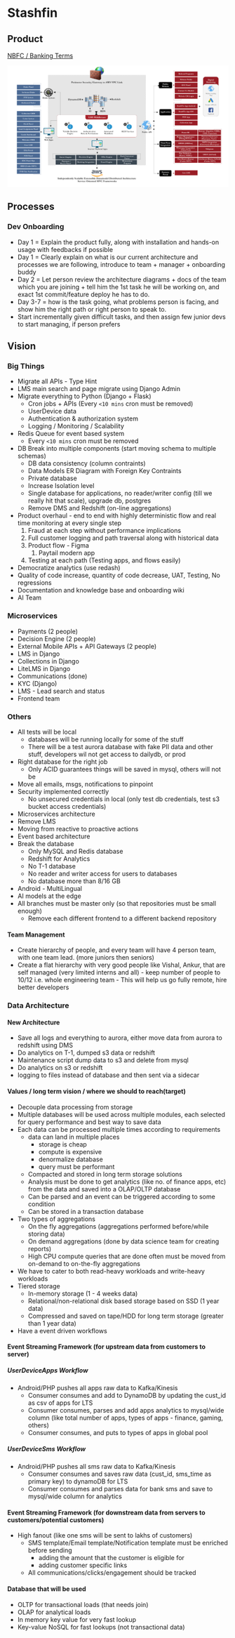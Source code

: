 # Stashfin

## Product

[NBFC / Banking Terms](economics/nbfc-banking-terms.md)

![stashfin-product-architecture](../../media/Pasted%20image%2020231201172554.png)

## Processes

### Dev Onboarding

- Day 1 = Explain the product fully, along with installation and hands-on usage with feedbacks if possible
- Day 1 = Clearly explain on what is our current architecture and processes we are following, introduce to team + manager + onboarding buddy
- Day 2 = Let person review the architecture diagrams + docs of the team which you are joining + tell him the 1st task he will be working on, and exact 1st commit/feature deploy he has to do.
- Day 3-7 = how is the task going, what problems person is facing, and show him the right path or right person to speak to.
- Start incrementally given difficult tasks, and then assign few junior devs to start managing, if person prefers

## Vision

### Big Things

- Migrate all APIs - Type Hint
- LMS main search and page migrate using Django Admin
- Migrate everything to Python (Django + Flask)
  - Cron jobs + APIs (Every `<10 mins` cron must be removed)
  - UserDevice data
  - Authentication & authorization system
  - Logging / Monitoring / Scalability
- Redis Queue for event based system
  - Every `<10 mins` cron must be removed
- DB Break into multiple components (start moving schema to multiple schemas)
  - DB data consistency (column contraints)
  - Data Models ER Diagram with Foreign Key Contraints
  - Private database
  - Increase Isolation level
  - Single database for applications, no reader/writer config (till we really hit that scale), upgrade db, postgres
  - Remove DMS and Redshift (on-line aggregations)
- Product overhaul - end to end with highly deterministic flow and real time monitoring at every single step
    1. Fraud at each step without performance implications
    2. Full customer logging and path traversal along with historical data
    3. Product flow - Figma
        1. Paytail modern app
    4. Testing at each path (Testing apps, and flows easily)
- Democratize analytics (use redash)
- Quality of code increase, quantity of code decrease, UAT, Testing, No regressions
- Documentation and knowledge base and onboarding wiki
- AI Team

### Microservices

- Payments (2 people)
- Decision Engine (2 people)
- External Mobile APIs + API Gateways (2 people)
- LMS in Django
- Collections in Django
- LiteLMS in Django
- Communications (done)
- KYC (Django)
- LMS - Lead search and status
- Frontend team

### Others

- All tests will be local
  - databases will be running locally for some of the stuff
  - There will be a test aurora database with fake PII data and other stuff, developers wil not get access to dailydb, or prod
- Right database for the right job
  - Only ACID guarantees things will be saved in mysql, others will not be
- Move all emails, msgs, notifications to pinpoint
- Security implemented correctly
  - No unsecured credentials in local (only test db credentials, test s3 bucket access credentials)
- Microservices architecture
- Remove LMS
- Moving from reactive to proactive actions
- Event based architecture
- Break the database
  - Only MySQL and Redis database
  - Redshift for Analytics
  - No T-1 database
  - No reader and writer access for users to databases
  - No database more than 8/16 GB
- Android - MultiLingual
- AI models at the edge
- All branches must be master only (so that repositories must be small enough)
  - Remove each different frontend to a different backend repository

#### Team Management

- Create hierarchy of people, and every team will have 4 person team, with one team lead. (more juniors then seniors)
- Create a flat hierarchy with very good people like Vishal, Ankur, that are self managed (very limited interns and all) - keep number of people to 10/12 i.e. whole engineering team - This will help us go fully remote, hire better developers

### Data Architecture

#### New Architecture

- Save all logs and everything to aurora, either move data from aurora to redshift using DMS
- Do analytics on T-1, dumped s3 data or redshift
- Maintenance script dump data to s3 and delete from mysql
- Do analytics on s3 or redshift
- logging to files instead of database and then sent via a sidecar

#### Values / long term vision / where we should to reach(target)

- Decouple data processing from storage
- Multiple databases will be used across multiple modules, each selected for query performance and best way to save data
- Each data can be processed multiple times according to requirements
  - data can land in multiple places
    - storage is cheap
    - compute is expensive
    - denormalize database
    - query must be performant
  - Compacted and stored in long term storage solutions
  - Analysis must be done to get analytics (like no. of finance apps, etc) from the data and saved into a OLAP/OLTP database
  - Can be parsed and an event can be triggered according to some condition
  - Can be stored in a transaction database
- Two types of aggregations
  - On the fly aggregations (aggregations performed before/while storing data)
  - On demand aggregations (done by data science team for creating reports)
  - High CPU compute queries that are done often must be moved from on-demand to on-the-fly aggregations
- We have to cater to both read-heavy workloads and write-heavy workloads
- Tiered storage
  - In-memory storage (1 - 4 weeks data)
  - Relational/non-relational disk based storage based on SSD (1 year data)
  - Compressed and saved on tape/HDD for long term storage (greater than 1 year data)
- Have a event driven workflows

#### Event Streaming Framework (for upstream data from customers to server)

##### UserDeviceApps Workflow

- Android/PHP pushes all apps raw data to Kafka/Kinesis
  - Consumer consumes and add to DynamoDB by updating the cust_id as csv of apps for LTS
  - Consumer consumes, parses and add apps analytics to mysql/wide column (like total number of apps, types of apps - finance, gaming, others)
  - Consumer consumes, and puts to types of apps in global pool

##### UserDeviceSms Workflow

- Android/PHP pushes all sms raw data to Kafka/Kinesis
  - Consumer consumes and saves raw data (cust_id, sms_time as primary key) to dynamoDB for LTS
  - Consumer consumes and parses data for bank sms and save to mysql/wide column for analytics

#### Event Streaming Framework (for downstream data from servers to customers/potential customers)

- High fanout (like one sms will be sent to lakhs of customers)
  - SMS template/Email template/Notification template must be enriched before sending
    - adding the amount that the customer is eligible for
    - adding customer specific links
  - All communications/clicks/engagement should be tracked

#### Database that will be used

- OLTP for transactional loads (that needs join)
- OLAP for analytical loads
- In memory key value for very fast lookup
- Key-value NoSQL for fast lookups (not transactional data)
